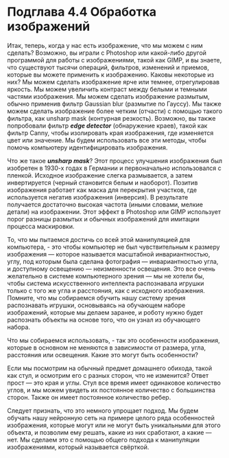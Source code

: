 # Подглава 4.4 Обработка изображений

Итак, теперь, когда у нас есть изображение, что мы можем с ним сделать? Возможно, вы играли с Photoshop или какой-либо другой программой для работы с изображениями, такой как GIMP, и вы знаете, что существуют тысячи операций, фильтров, изменений и приемов, которые вы можете применить к изображению. Каковы некоторые из них? Мы можем сделать изображение ярче или темнее, отрегулировав яркость. Мы можем увеличить контраст между белыми и темными частями изображения. Мы можем сделать изображение размытым, обычно применив фильтр Gaussian blur \(размытие по Гауссу\). Мы также можем сделать изображение более четким \(отчасти\) с помощью такого фильтра, как unsharp mask \(контурная резкость\). Возможно, вы также попробовали фильтр _**edge detector**_ \(обнаружение краев\), такой как фильтр Canny, чтобы изолировать края изображения, где изменяется цвет или значение. Мы будем использовать все эти методы, чтобы помочь компьютеру идентифицировать изображения.

Что же такое _**unsharp mask**_? Этот процесс улучшения изображения был изобретен в 1930-х годах в Германии и первоначально использовался с пленкой. Исходное изображение слегка размывается, а затем инвертируется \(черный становится белым и наоборот\). Позитив изображения работает как маска для перекрытия участков, где используется негатив изображения \(инверсия\). В результате получается достаточно высокая частота \(иными словами, мелкие детали\) на изображении. Этот эффект в Photoshop или GIMP использует порог разницы размытых и обычных изображений для имитации процесса маскировки.

То, что мы пытаемся достичь со всей этой манипуляцией для компьютера, - это чтобы компьютер не был чувствительным к размеру изображения — которое называется масштабной инвариантностью, углу, под которым была сделана фотография — инвариантностью угла, и доступному освещению — неизменности освещения. Это все очень желательно в системе компьютерного зрения — мы не хотели бы, чтобы система искусственного интеллекта распознавала игрушки только с того же угла и расстояния, как с исходного изображения. Помните, что мы собираемся обучить нашу систему зрения распознавать игрушки, основываясь на обучающем наборе изображений, которые мы делаем заранее, и роботу нужно будет распознать объекты на основе того, что он узнал из обучающего набора.

Что мы собираемся использовать, - так это особенности изображения, которые в основном не меняются в зависимости от размера, угла, расстояния или освещения. Какие это могут быть особенности?

Если мы посмотрим на обычный предмет домашнего обихода, такой как стул, и осмотрим его с разных сторон, что не изменится? Ответ прост — это края и углы. Стул все время имеет одинаковое количество углов, и мы можем увидеть их постоянное количество с большинства сторон. Также он имеет постоянное количество ребер.

Следует признать, что это немного упрощает подход. Мы будем обучать нашу нейронную сеть на примере целого ряда особенностей изображения, которые могут или не могут быть уникальными для этого объекта, и позволим ему решать, какие из них сработают, а какие — нет. Мы сделаем это с помощью общего подхода к манипуляции изображениями, который называется свёрткой.

